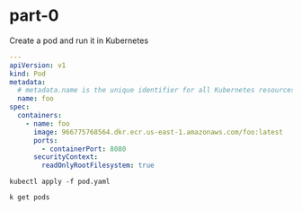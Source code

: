 # part-0

Create a pod and run it in Kubernetes

```yaml
---
apiVersion: v1
kind: Pod
metadata:
  # metadata.name is the unique identifier for all Kubernetes resources
  name: foo
spec:
  containers:
    - name: foo
      image: 966775768564.dkr.ecr.us-east-1.amazonaws.com/foo:latest
      ports:
        - containerPort: 8080
      securityContext:
        readOnlyRootFilesystem: true
```

```
kubectl apply -f pod.yaml
```

```
k get pods
```
